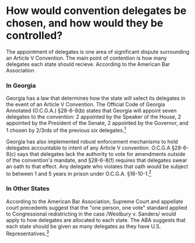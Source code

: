 # How would convention delegates be chosen, and how would they be controlled?

The appointment of delegates is one area of significant dispute surrounding an Article V Convention. The main point of contention is how many delegates each state should recieve. According to the American Bar Association

### In Georgia
Georgia has a law that determines how the state will select its delegates in the event of an Article V Convention. The Official Code of Georgia Annotated (O.C.G.A.) §28-6-8(b) states that Georgia will appoint seven delegates to the convention: 2 appointed by the Speaker of the House, 2 appointed by the President of the Senate, 2 appointed by the Governor, and 1 chosen by 2/3rds of the previous six delegates.[<sup>1</sup>]

Georgia has also implemented robust enforcement mechanisms to hold delegates accountable to intent of any Article V convention. O.C.G.A §28-6-8(c) says that delegates lack the authority to vote for amendments outside of the convention's mandate, and §28-6-8(f) requires that delegates swear an oath to that effect. Any delegate who violates that oath would be subject to between 1 and 5 years in prison under O.C.G.A. §16-10-1.[<sup>2</sup>]

### In Other States
According to the American Bar Association, Supreme Court and appellate court precedents suggest that the "one person, one vote" standard applied to Congressional redistricting in the case /Westbury v. Sanders/ would apply to how delegates are allocated to each state. The ABA suggests that each state should be given as many delegates as they have U.S. Representatives.[<sup>3</sup>]

[<sup>1</sup>]:https://advance.lexis.com/documentpage/?pdmfid=1000516&crid=2d95c23d-023f-490f-af2e-5d7208d0c82d&config=00JAA1MDBlYzczZi1lYjFlLTQxMTgtYWE3OS02YTgyOGM2NWJlMDYKAFBvZENhdGFsb2feed0oM9qoQOMCSJFX5qkd&pddocfullpath=%2fshared%2fdocument%2fstatutes-legislation%2furn%3acontentItem%3a5WF7-T1G0-004D-81KN-00008-00&pddocid=urn%3acontentItem%3a5WF7-T1G0-004D-81KN-00008-00&pdcontentcomponentid=234186&pdteaserkey=sr1&pditab=allpods&ecomp=k5x8kkk&earg=sr1&prid=28b806db-344d-4ea3-90e6-c2dc3726c37f#
[<sup>2</sup>]:https://advance.lexis.com/api/document/collection/statutes-legislation/id/5WF7-T0X0-004D-855W-00008-00?cite=O.C.G.A.%20%C2%A7%2016-10-1&context=1000516
[<sup>3</sup>]:https://wolf-pac.com/wp-content/themes/wolf-pac/img/resources/pdf_ABA_Full_Report.pdf
